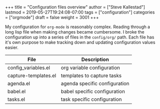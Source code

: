 +++
title = "Configuration files overview"
author = ["Steve Kallestad"]
lastmod = 2019-05-27T19:24:08-07:00
tags = ["configuration"]
categories = ["orgmode"]
draft = false
weight = 3001
+++

My configuration for `org-mode` is reasonably complex.  Reading through a long
lisp file when making changes became cumbersome.  I broke the configuration up
into a series of files in the `config/org/` path.  Each file has it's own
purpose to make tracking down and updating configuration values easier.

| File                 | Description                   |
|----------------------|-------------------------------|
| config\_variables.el | org variable configuration    |
| capture-templates.el | templates to capture tasks    |
| agenda.el            | agenda specific configuration |
| babel.el             | babel specific configuration  |
| tasks.el             | task specific configuration   |
